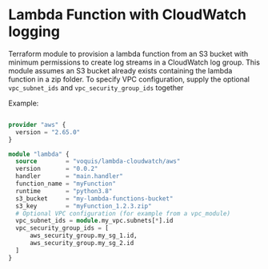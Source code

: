 Lambda Function with CloudWatch logging
===
Terraform module to provision a lambda function from an S3 bucket with minimum permissions to create log streams in a CloudWatch log group.
This module assumes an S3 bucket already exists containing the lambda function in a zip folder.
To specify VPC configuration, supply the optional `vpc_subnet_ids` and `vpc_security_group_ids` together

Example:
```terraform

provider "aws" {
  version = "2.65.0"
}

module "lambda" {
  source        = "voquis/lambda-cloudwatch/aws"
  version       = "0.0.2"
  handler       = "main.handler"
  function_name = "myFunction"
  runtime       = "python3.8"
  s3_bucket     = "my-lambda-functions-bucket"
  s3_key        = "myFunction_1.2.3.zip"
  # Optional VPC configuration (for example from a vpc_module)
  vpc_subnet_ids = module.my_vpc.subnets[*].id
  vpc_security_group_ids = [
      aws_security_group.my_sg_1.id,
      aws_security_group.my_sg_2.id
  ]
}
```

